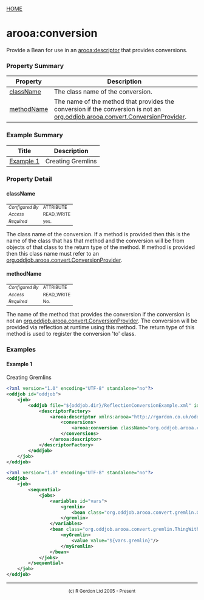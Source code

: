 [HOME](../../../../README.md)
# arooa:conversion

Provide a Bean for use in an [arooa:descriptor](../../../../org/oddjob/arooa/deploy/ArooaDescriptorBean.md) that provides conversions.

### Property Summary

| Property | Description |
| -------- | ----------- |
| [className](#propertyclassName) | The class name of the conversion. | 
| [methodName](#propertymethodName) | The name of the method that provides the conversion if the conversion is not an [org.oddjob.arooa.convert.ConversionProvider](http://rgordon.co.uk/oddjob/1.6.0/api/org/oddjob/arooa/convert/ConversionProvider.html). | 


### Example Summary

| Title | Description |
| ----- | ----------- |
| [Example 1](#example1) | Creating Gremlins |


### Property Detail
#### className <a name="propertyclassName"></a>

<table style='font-size:smaller'>
      <tr><td><i>Configured By</i></td><td>ATTRIBUTE</td></tr>
      <tr><td><i>Access</i></td><td>READ_WRITE</td></tr>
      <tr><td><i>Required</i></td><td>yes.</td></tr>
</table>

The class name of the conversion. If a method is provided then
this is the name of the class that has that method and the conversion will be from
objects of that class to the return type of the method. If method is provided then
this class name must refer to an [org.oddjob.arooa.convert.ConversionProvider](http://rgordon.co.uk/oddjob/1.6.0/api/org/oddjob/arooa/convert/ConversionProvider.html).

#### methodName <a name="propertymethodName"></a>

<table style='font-size:smaller'>
      <tr><td><i>Configured By</i></td><td>ATTRIBUTE</td></tr>
      <tr><td><i>Access</i></td><td>READ_WRITE</td></tr>
      <tr><td><i>Required</i></td><td>No.</td></tr>
</table>

The name of the method that provides the conversion if the conversion
is not an [org.oddjob.arooa.convert.ConversionProvider](http://rgordon.co.uk/oddjob/1.6.0/api/org/oddjob/arooa/convert/ConversionProvider.html). The conversion will be provided via reflection
at runtime using this method. The return type of this method is used to register the
conversion 'to' class.


### Examples
#### Example 1 <a name="example1"></a>

Creating Gremlins


```xml
<?xml version="1.0" encoding="UTF-8" standalone="no"?>
<oddjob id="oddjob">
    <job>
        <oddjob file="${oddjob.dir}/ReflectionConversionExample.xml" id="example">
            <descriptorFactory>
                <arooa:descriptor xmlns:arooa="http://rgordon.co.uk/oddjob/arooa">
                    <conversions>
                        <arooa:conversion className="org.oddjob.arooa.convert.gremlin.GremlinSupplier" methodName="get"/>
                    </conversions>
                </arooa:descriptor>
            </descriptorFactory>
        </oddjob>
    </job>
</oddjob>
```

```xml
<?xml version="1.0" encoding="UTF-8" standalone="no"?>
<oddjob>
    <job>
        <sequential>
            <jobs>
                <variables id="vars">
                    <gremlin>
                        <bean class="org.oddjob.arooa.convert.gremlin.GremlinSupplier" name="Gizmo"/>
                    </gremlin>
                </variables>
                <bean class="org.oddjob.arooa.convert.gremlin.ThingWithGremlin" id="thing">
                    <myGremlin>
                        <value value="${vars.gremlin}"/>
                    </myGremlin>
                </bean>
            </jobs>
        </sequential>
    </job>
</oddjob>
```



-----------------------

<div style='font-size: smaller; text-align: center;'>(c) R Gordon Ltd 2005 - Present</div>
